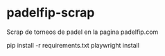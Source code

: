 # padelfip-scrap
Scrap de torneos de padel en la pagina padelfip.com

pip install -r requirements.txt
playwright install